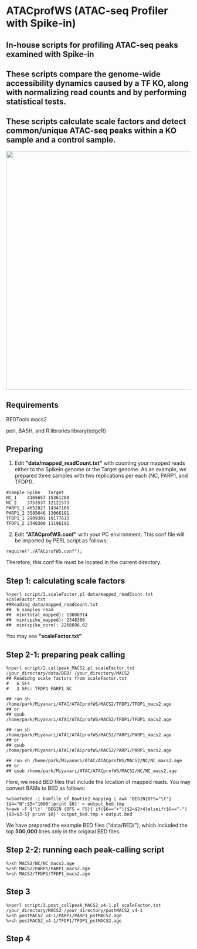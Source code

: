 # ATACprofWS (ATAC-seq Profiler with Spike-in)
## In-house scripts for profiling ATAC-seq peaks examined with Spike-in
## These scripts compare the genome-wide accessibility dynamics caused by a TF KO, along with normalizing read counts and by performing statistical tests.  
## These scripts calculate scale factors and detect common/unique ATAC-seq peaks within a KO sample and a control sample.
<img src="https://github.com/Park-Sung-Joon/ATACprofWS/assets/52985953/b5bc30ec-c30d-4f5a-ab61-b42bee4b2b66" width=650>

## Requirements
BEDTools
macs2

perl, BASH, and R libraries
library(edgeR)

## Preparing
1. Edit **"data/mapped_readCount.txt"** with counting your mapped reads either to the Spikein genome or the Target genome. As an example, we prepared three samples with two replications per each (NC, PARP1, and TFDP1).

```
#Sample	Spike	Target
NC_1	4165657	15361208
NC_2	3753537	12121573
PARP1_1	4652827	14347168
PARP1_2	3585646	13066181
TFDP1_1	2909301	10177613
TFDP1_2	2348308	11196191
```
2. Edit **"ATACprofWS.conf"** with your PC environment. This conf file will be imported by PERL script as follows:
```
require("./ATACprofWS.conf");
```
Therefore, this conf file must be located in the current directory.

## Step 1: calculating scale factors
```
%>perl script/1.scaleFactor.pl data/mapped_readCount.txt scaleFactor.txt
##Reading data/mapped_readCount.txt
##	6 samples read
##	min(total_mapped): 13086914
##	min(spike_mapped): 2348308
##	min(spike_norm): 2268896.62
```
You may see **"scaleFactor.txt"**

## Step 2-1: preparing peak calling
```
%>perl script/2.callpeak_MACS2.pl scaleFactor.txt /your_directory/data/BED/ /your_directory/MACS2
## Readidng scale factors from scaleFactor.txt
#	6 SFs
#	3 SFs: TFDP1 PARP1 NC

## run sh /home/park/Miyanari/ATAC/ATACprofWS/MACS2/TFDP1/TFDP1_macs2.age
## or
## qsub /home/park/Miyanari/ATAC/ATACprofWS/MACS2/TFDP1/TFDP1_macs2.age

## run sh /home/park/Miyanari/ATAC/ATACprofWS/MACS2/PARP1/PARP1_macs2.age
## or
## qsub /home/park/Miyanari/ATAC/ATACprofWS/MACS2/PARP1/PARP1_macs2.age

## run sh /home/park/Miyanari/ATAC/ATACprofWS/MACS2/NC/NC_macs2.age
## or
## qsub /home/park/Miyanari/ATAC/ATACprofWS/MACS2/NC/NC_macs2.age
```
Here, we need BED files that include the location of mapped reads. You may convert BAMs to BED as follows:
```
%>bamToBed -i bamfile_of_Bowtie2_mapping | awk 'BEGIN{OFS="\t"}{$4="N";$5="1000";print $0}' > output_bed.tmp
%>awk -F $'\t' 'BEGIN {OFS = FS}{ if($6=="+"){$2=$2+4}elseif($6=="-"){$3=$3-5} print $0}' output_bed.tmp > output.bed
```
We have prepared the example BED files ("data/BED/"), which included the top **500,000** lines only in the original BED files.

## Step 2-2: running each peak-calling script 
```
%>sh MACS2/NC/NC_macs2.age
%>sh MACS2/PARP1/PARP1_macs2.age 
%>sh MACS2/TFDP1/TFDP1_macs2.age 
```

## Step 3
```
%>perl script/3.post_callpeak_MACS2_v4-1.pl scaleFactor.txt /your_directory/MACS2 /your_directory/postMACS2_v4-1
%>sh postMACS2_v4-1/PARP1/PARP1_pstMACS2.age 
%>sh postMACS2_v4-1/TFDP1/TFDP1_pstMACS2.age
```

## Step 4

